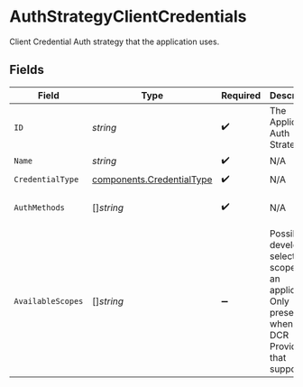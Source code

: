 # AuthStrategyClientCredentials

Client Credential Auth strategy that the application uses.


## Fields

| Field                                                                                                           | Type                                                                                                            | Required                                                                                                        | Description                                                                                                     | Example                                                                                                         |
| --------------------------------------------------------------------------------------------------------------- | --------------------------------------------------------------------------------------------------------------- | --------------------------------------------------------------------------------------------------------------- | --------------------------------------------------------------------------------------------------------------- | --------------------------------------------------------------------------------------------------------------- |
| `ID`                                                                                                            | *string*                                                                                                        | :heavy_check_mark:                                                                                              | The Application Auth Strategy ID.                                                                               | b9e81174-b5bb-4638-a3c3-8afe61a0abf8                                                                            |
| `Name`                                                                                                          | *string*                                                                                                        | :heavy_check_mark:                                                                                              | N/A                                                                                                             | name                                                                                                            |
| `CredentialType`                                                                                                | [components.CredentialType](../../models/components/credentialtype.md)                                          | :heavy_check_mark:                                                                                              | N/A                                                                                                             |                                                                                                                 |
| `AuthMethods`                                                                                                   | []*string*                                                                                                      | :heavy_check_mark:                                                                                              | N/A                                                                                                             | [<br/>"bearer"<br/>]                                                                                            |
| `AvailableScopes`                                                                                               | []*string*                                                                                                      | :heavy_minus_sign:                                                                                              | Possible developer selectable scopes for an application. Only present when using DCR Provider that supports it. | [<br/>"scope1",<br/>"scope2"<br/>]                                                                              |